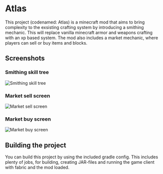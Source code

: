 # Atlas
This project (codenamed: Atlas) is a minecraft mod that aims to bring complexity to the exsisting crafting system by introducing a smithing mechanic. This will replace vanilla minecraft armor and weapons crafting with an xp based system. The mod also includes a market mechanic, where players can sell or buy items and blocks.

## Screenshots

### Smithing skill tree
![Smithing skill tree](https://github.com/user-attachments/assets/96ce06b7-761f-4c61-a77c-fe2b0da52575)

### Market sell screen
![Market sell screen](https://github.com/user-attachments/assets/4242e2ae-e402-4131-b21f-91de34a8eeb1)

### Market buy screen
![Market buy screen](https://github.com/user-attachments/assets/c9c54fe2-ef42-4f93-ba38-c68f3d223fd8)

## Building the project
You can build this project by using the included gradle config. This includes plenty of jobs, for building, creating JAR-files and running the game client with fabric and the mod loaded.

